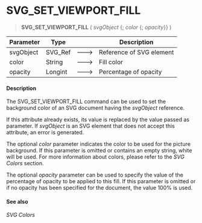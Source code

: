 # SVG_SET_VIEWPORT_FILL

>**SVG_SET_VIEWPORT_FILL** ( *svgObject* {; *color* {; *opacity*}} )

| Parameter | Type |  | Description |
| --- | --- | --- | --- |
| svgObject | SVG_Ref | &#x1F852; | Reference of SVG element |
| color | String | &#x1F852; | Fill color |
| opacity | Longint | &#x1F852; | Percentage of opacity |



#### Description 

The SVG\_SET\_VIEWPORT\_FILL command can be used to set the background color of an SVG document having the *svgObject* reference.

If this attribute already exists, its value is replaced by the value passed as parameter. If *svgObject* is an SVG element that does not accept this attribute, an error is generated.

The optional *color* parameter indicates the color to be used for the picture background. If this parameter is omitted or contains an empty string, white will be used. For more information about colors, please refer to the *SVG Colors* section.

The optional *opacity* parameter can be used to specify the value of the percentage of opacity to be applied to this fill. If this parameter is omitted or if no opacity has been specified for the document, the value 100% is used.

#### See also 

*SVG Colors*  